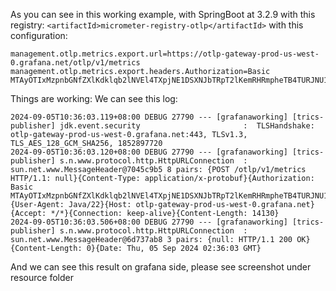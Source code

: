As you can see in this working example, with SpringBoot at 3.2.9
with this registry: ```<artifactId>micrometer-registry-otlp</artifactId>```
with this configuration:
```
management.otlp.metrics.export.url=https://otlp-gateway-prod-us-west-0.grafana.net/otlp/v1/metrics
management.otlp.metrics.export.headers.Authorization=Basic MTAyOTIxMzpnbGNfZXlKdklqb2lNVEl4TXpjNE1DSXNJbTRpT2lKemRHRmpheTB4TURJNU1qRXpMVzkwYkhBdGQzSnBkR1V0Y0hKdmJYZHlhWFJsSWl3aWF5STZJbkJTTXpjNWRGSktNekpwTURWSFRHY3pRMW8wUmxaME5DSXNJbTBpT25zaWNpSTZJbkJ5YjJRdGRYTXRkMlZ6ZEMwd0luMTk=
```

Things are working:
We can see this log:
```
2024-09-05T10:36:03.119+08:00 DEBUG 27790 --- [grafanaworking] [trics-publisher] jdk.event.security                       :  TLSHandshake: otlp-gateway-prod-us-west-0.grafana.net:443, TLSv1.3, TLS_AES_128_GCM_SHA256, 1852897720
2024-09-05T10:36:03.120+08:00 DEBUG 27790 --- [grafanaworking] [trics-publisher] s.n.www.protocol.http.HttpURLConnection  : sun.net.www.MessageHeader@7045c9b5 8 pairs: {POST /otlp/v1/metrics HTTP/1.1: null}{Content-Type: application/x-protobuf}{Authorization: Basic MTAyOTIxMzpnbGNfZXlKdklqb2lNVEl4TXpjNE1DSXNJbTRpT2lKemRHRmpheTB4TURJNU1qRXpMVzkwYkhBdGQzSnBkR1V0Y0hKdmJYZHlhWFJsSWl3aWF5STZJbkJTTXpjNWRGSktNekpwTURWSFRHY3pRMW8wUmxaME5DSXNJbTBpT25zaWNpSTZJbkJ5YjJRdGRYTXRkMlZ6ZEMwd0luMTk=}{User-Agent: Java/22}{Host: otlp-gateway-prod-us-west-0.grafana.net}{Accept: */*}{Connection: keep-alive}{Content-Length: 14130}
2024-09-05T10:36:03.506+08:00 DEBUG 27790 --- [grafanaworking] [trics-publisher] s.n.www.protocol.http.HttpURLConnection  : sun.net.www.MessageHeader@6d737ab8 3 pairs: {null: HTTP/1.1 200 OK}{Content-Length: 0}{Date: Thu, 05 Sep 2024 02:36:03 GMT}
```

And we can see this result on grafana side, please see screenshot under resource folder
